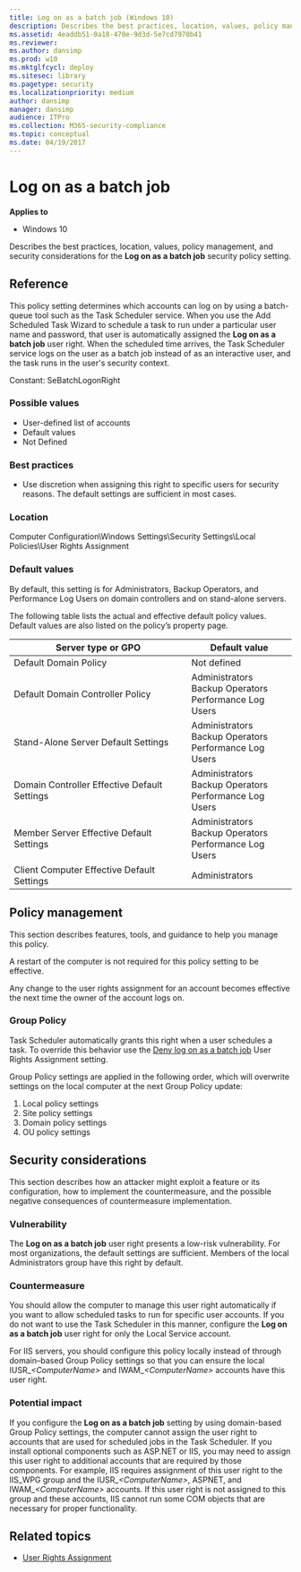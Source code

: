 ```yaml
---
title: Log on as a batch job (Windows 10)
description: Describes the best practices, location, values, policy management, and security considerations for the Log on as a batch job security policy setting.
ms.assetid: 4eaddb51-0a18-470e-9d3d-5e7cd7970b41
ms.reviewer: 
ms.author: dansimp
ms.prod: w10
ms.mktglfcycl: deploy
ms.sitesec: library
ms.pagetype: security
ms.localizationpriority: medium
author: dansimp
manager: dansimp
audience: ITPro
ms.collection: M365-security-compliance
ms.topic: conceptual
ms.date: 04/19/2017
---
```


# Log on as a batch job

**Applies to**
-   Windows 10

Describes the best practices, location, values, policy management, and security considerations for the **Log on as a batch job** security policy setting.

## Reference

This policy setting determines which accounts can log on by using a batch-queue tool such as the Task Scheduler service. When you use the Add Scheduled Task Wizard to schedule a task to run under a particular user name and password, that user is automatically assigned the **Log on as a batch job** user right. When the scheduled time arrives, the Task Scheduler service logs on the user as a batch job instead of as an interactive user, and the task runs in the user's security context.

Constant: SeBatchLogonRight

### Possible values

-   User-defined list of accounts
-   Default values
-   Not Defined

### Best practices

-   Use discretion when assigning this right to specific users for security reasons. The default settings are sufficient in most cases.

### Location

Computer Configuration\\Windows Settings\\Security Settings\\Local Policies\\User Rights Assignment

### Default values

By default, this setting is for Administrators, Backup Operators, and Performance Log Users on domain controllers and on stand-alone servers.

The following table lists the actual and effective default policy values. Default values are also listed on the policy’s property page.

| Server type or GPO | Default value |
| - | - |
| Default Domain Policy| Not defined| 
| Default Domain Controller Policy | Administrators<br/>Backup Operators<br/>Performance Log Users| 
| Stand-Alone Server Default Settings | Administrators<br/>Backup Operators<br/>Performance Log Users| 
| Domain Controller Effective Default Settings | Administrators<br/>Backup Operators<br/>Performance Log Users| 
| Member Server Effective Default Settings | Administrators<br/>Backup Operators<br/>Performance Log Users| 
| Client Computer Effective Default Settings | Administrators| 
 
## Policy management

This section describes features, tools, and guidance to help you manage this policy.

A restart of the computer is not required for this policy setting to be effective.

Any change to the user rights assignment for an account becomes effective the next time the owner of the account logs on.

### Group Policy

Task Scheduler automatically grants this right when a user schedules a task. To override this behavior use the [Deny log on as a batch job](deny-log-on-as-a-batch-job.md) User Rights Assignment setting.

Group Policy settings are applied in the following order, which will overwrite settings on the local computer at the next Group Policy update:

1.  Local policy settings
2.  Site policy settings
3.  Domain policy settings
4.  OU policy settings

## Security considerations

This section describes how an attacker might exploit a feature or its configuration, how to implement the countermeasure, and the possible negative consequences of countermeasure implementation.

### Vulnerability

The **Log on as a batch job** user right presents a low-risk vulnerability. For most organizations, the default settings are sufficient. Members of the local Administrators group have this right by default.

### Countermeasure

You should allow the computer to manage this user right automatically if you want to allow scheduled tasks to run for specific user accounts. If you do not want to use the Task Scheduler in this manner, configure the **Log on as a batch job** user right for only the Local Service account.

For IIS servers, you should configure this policy locally instead of through domain–based Group Policy settings so that you can ensure the local IUSR\_*&lt;ComputerName&gt;* and IWAM\_*&lt;ComputerName&gt;* accounts have this user right.

### Potential impact

If you configure the **Log on as a batch job** setting by using domain-based Group Policy settings, the computer cannot assign the user right to accounts that are used for scheduled jobs in the Task Scheduler. If you install optional components such as ASP.NET or IIS, you may need to assign this user right to additional accounts that are required by those components. For example, IIS requires assignment of this user right to the IIS\_WPG group and the IUSR\_*&lt;ComputerName&gt;*, ASPNET, and IWAM\_*&lt;ComputerName&gt;* accounts. If this user right is not assigned to this group and these accounts, IIS cannot run some COM objects that are necessary for proper functionality.

## Related topics

- [User Rights Assignment](user-rights-assignment.md)
